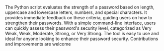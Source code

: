 The Python script evaluates the strength of a password based on length, uppercase and lowercase letters, numbers, and special characters. It provides immediate feedback on these criteria, guiding users on how to strengthen their passwords. With a simple command-line interface, users can quickly assess their password's security level, categorized as Very Weak, Weak, Moderate, Strong, or Very Strong. The tool is easy to use and ideal for anyone looking to enhance their password security. Contributions and improvements are welcome
